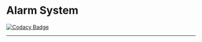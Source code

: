 # Alarm System

[![Codacy Badge](https://api.codacy.com/project/badge/Grade/1522e573e2ca4cd4bf1ab06794f51468)](https://www.codacy.com/manual/schilli91/alarm-system?utm_source=github.com&amp;utm_medium=referral&amp;utm_content=schilli91/alarm-system&amp;utm_campaign=Badge_Grade)

---

